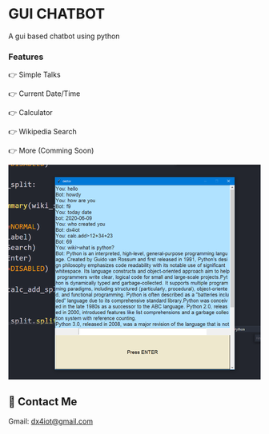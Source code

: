 # GUI CHATBOT

A gui based chatbot using python

### Features

👉 Simple Talks

👉 Current Date/Time
  
👉 Calculator
  
👉 Wikipedia Search

👉 More (Comming Soon)

![](img/1.PNG)


## 🌟 Contact Me
Gmail: dx4iot@gmail.com

